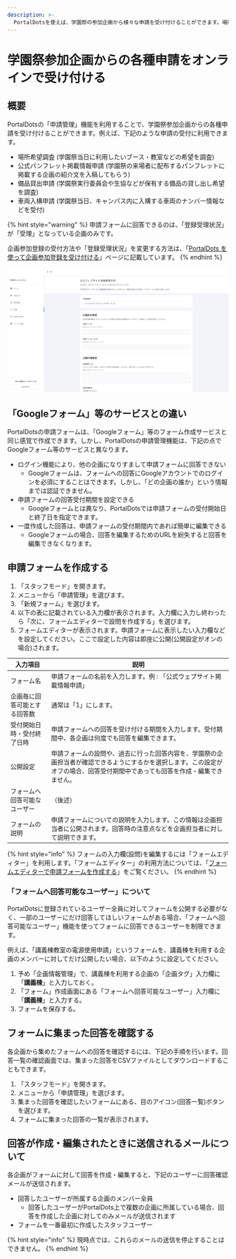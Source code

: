 ```yaml
---
description: >-
  PortalDotsを使えば、学園祭の参加企画から様々な申請を受け付けることができます。場所希望調査、公式パンフレット掲載情報申請、備品貸出申請などをオンラインフォームで受付できます。
---
```


# 学園祭参加企画からの各種申請をオンラインで受け付ける

## 概要

PortalDotsの「申請管理」機能を利用することで、学園祭参加企画からの各種申請を受け付けることができます。例えば、下記のような申請の受付に利用できます。

* 場所希望調査 (学園祭当日に利用したいブース・教室などの希望を調査)
* 公式パンフレット掲載情報申請 (学園祭の来場者に配布するパンフレットに掲載する企画の紹介文を入稿してもらう)
* 備品貸出申請 (学園祭実行委員会や生協などが保有する備品の貸し出し希望を調査)
* 車両入構申請 (学園祭当日、キャンパス内に入構する車両のナンバー情報などを受付)

{% hint style="warning" %}
申請フォームに回答できるのは、「登録受理状況」が「受理」となっている企画のみです。

企画参加登録の受付方法や「登録受理状況」を変更する方法は、「[PortalDots を使って企画参加登録を受け付ける](circle-registration.md)」ページに記載しています。
{% endhint %}

![PortalDotsで作成できる申請フォームの例](../.gitbook/assets/form.png)

## 「Googleフォーム」等のサービスとの違い

PortalDotsの申請フォームは、「Googleフォーム」等のフォーム作成サービスと同じ感覚で作成できます。しかし、PortalDotsの申請管理機能は、下記の点でGoogleフォーム等のサービスと異なります。

* ログイン機能により、他の企画になりすまして申請フォームに回答できない
  * Googleフォームは、フォームへの回答にGoogleアカウントでのログインを必須にすることはできます。しかし、「どの企画の誰か」という情報までは認証できません。
* 申請フォームの回答受付期間を設定できる
  * Googleフォームとは異なり、PortalDotsでは申請フォームの受付開始日と終了日を指定できます。
* 一度作成した回答は、申請フォームの受付期間内であれば簡単に編集できる
  * Googleフォームの場合、回答を編集するためのURLを紛失すると回答を編集できなくなります。

## 申請フォームを作成する

1. 「スタッフモード」を開きます。
2. メニューから「申請管理」を選びます。
3. 「新規フォーム」を選びます。
4. 以下の表に記載されている入力欄が表示されます。入力欄に入力し終わったら「次に、フォームエディターで設問を作成する」を選びます。
5. フォームエディターが表示されます。申請フォームに表示したい入力欄などを設定してください。ここで設定した内容は即座に公開(公開設定がオンの場合)されます。

| 入力項目           | 説明                                                                                       |
| -------------- | ---------------------------------------------------------------------------------------- |
| フォーム名          | 申請フォームの名前を入力します。例 : 「公式ウェブサイト掲載情報申請」                                                     |
| 企画毎に回答可能とする回答数 | 通常は「1」にします。                                                                              |
| 受付開始日時・受付終了日時  | 申請フォームへの回答を受け付ける期間を入力します。受付期間中、各企画は何度でも回答を編集できます。                                        |
| 公開設定           | 申請フォームの設問や、過去に行った回答内容を、学園祭の企画担当者が確認できるようにするかを選択します。この設定がオフの場合、回答受付期間中であっても回答を作成・編集できません。 |
| フォームへ回答可能なユーザー | （後述）                                                                                     |
| フォームの説明        | 申請フォームについての説明を入力します。この情報は企画担当者に公開されます。回答時の注意点などを企画担当者に対して説明できます。                         |

{% hint style="info" %}
フォームの入力欄(設問)を編集するには「フォームエディター」を利用します。「フォームエディター」の利用方法については、「[フォームエディターで申請フォームを作成する](../advanced/form-editor.md)」をご覧ください。
{% endhint %}

### 「フォームへ回答可能なユーザー」について

PortalDotsに登録されているユーザー全員に対してフォームを公開する必要がなく、一部のユーザーにだけ回答してほしいフォームがある場合、「フォームへ回答可能なユーザー」機能を使ってフォームに回答できるユーザーを制限できます。

例えば、「講義棟教室の電源使用申請」というフォームを、講義棟を利用する企画のメンバーに対してだけ公開したい場合、以下のように設定してください。

1. 予め「企画情報管理」で、講義棟を利用する企画の「企画タグ」入力欄に「**講義棟**」と入力しておく。
2. 「フォーム」作成画面にある「フォームへ回答可能なユーザー」入力欄に「**講義棟**」と入力する。
3. フォームを保存する。

## フォームに集まった回答を確認する

各企画から集めたフォームへの回答を確認するには、下記の手順を行います。回答一覧の確認画面では、集まった回答をCSVファイルとしてダウンロードすることもできます。

1. 「スタッフモード」を開きます。
2. メニューから「申請管理」を選びます。
3. 集まった回答を確認したいフォームにある、目のアイコン(回答一覧)ボタンを選びます。
4. フォームに集まった回答の一覧が表示されます。

## 回答が作成・編集されたときに送信されるメールについて

各企画がフォームに対して回答を作成・編集すると、下記のユーザーに回答確認メールが送信されます。

* 回答したユーザーが所属する企画のメンバー全員
  * 回答したユーザーがPortalDots上で複数の企画に所属している場合、回答を作成した企画に対してのみメールが送信されます
* フォームを一番最初に作成したスタッフユーザー

{% hint style="info" %}
現時点では、これらのメールの送信を停止することはできません。
{% endhint %}
